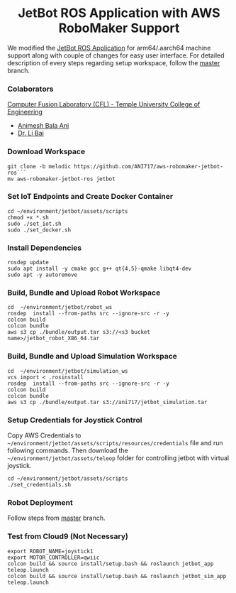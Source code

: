 <p align="center">
  <h1 align="center">JetBot ROS Application with AWS RoboMaker Support</h1>
</p>

We modified the [JetBot ROS Application](https://github.com/jerwallace/aws-robomaker-jetbot-ros) for arm64/.aarch64 machine support along with couple of changes for easy user interface. For detailed description of every steps regarding setup workspace, follow the [master](https://github.com/ANI717/aws-robomaker-jetbot-ros/tree/master) branch.

### Colaborators
[Computer Fusion Laboratory (CFL) - Temple University College of Engineering](https://sites.temple.edu/cflab/people/)
* [Animesh Bala Ani](https://animeshani.com/)
* [Dr. Li Bai](https://engineering.temple.edu/about/faculty-staff/li-bai-lbai)

### Download Workspace
```
git clone -b melodic https://github.com/ANI717/aws-robomaker-jetbot-ros```
mv aws-robomaker-jetbot-ros jetbot
```

### Set IoT Endpoints and Create Docker Container
```
cd ~/environment/jetbot/assets/scripts
chmod +x *.sh
sudo ./set_iot.sh
sudo ./set_docker.sh
```

### Install Dependencies
```
rosdep update
sudo apt install -y cmake gcc g++ qt{4,5}-qmake libqt4-dev
sudo apt -y autoremove
```

### Build, Bundle and Upload Robot Workspace
```
cd  ~/environment/jetbot/robot_ws
rosdep  install --from-paths src --ignore-src -r -y
colcon build
colcon bundle
aws s3 cp ./bundle/output.tar s3://<s3 bucket name>/jetbot_robot_X86_64.tar
```

### Build, Bundle and Upload Simulation Workspace
```
cd  ~/environment/jetbot/simulation_ws
vcs import < .rosinstall
rosdep  install --from-paths src --ignore-src -r -y
colcon build
colcon bundle
aws s3 cp ./bundle/output.tar s3://ani717/jetbot_simulation.tar
```

### Setup Credentials for Joystick Control
Copy AWS Credentials to `~/environment/jetbot/assets/scripts/resources/credentials` file and run following commands. Then download the `~/environment/jetbot/assets/teleop` folder for controlling jetbot with virtual joystick.
```
cd ~/environment/jetbot/assets/scripts
./set_credentials.sh
```

### Robot Deployment
Follow steps from [master](https://github.com/ANI717/aws-robomaker-jetbot-ros/tree/master) branch.

### Test from Cloud9 (Not Necessary)
```
export ROBOT_NAME=joystick1
export MOTOR_CONTROLLER=qwiic
colcon build && source install/setup.bash && roslaunch jetbot_app teleop.launch
colcon build && source install/setup.bash && roslaunch jetbot_sim_app teleop.launch
```

